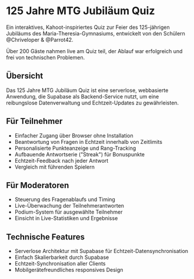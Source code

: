 # 125 Jahre MTG Jubiläum Quiz

Ein interaktives, Kahoot-inspiriertes Quiz zur Feier des 125-jährigen Jubiläums des Maria-Theresia-Gymnasiums, entwickelt von den Schülern @Chriveloper & @Parrot42.

Über 200 Gäste nahmen live am Quiz teil, der Ablauf war erfolgreich und frei von technischen Problemen.

## Übersicht

Das 125 Jahre MTG Jubiläum Quiz ist eine serverlose, webbasierte Anwendung, die Supabase als Backend-Service nutzt, um eine reibungslose Datenverwaltung und Echtzeit-Updates zu gewährleisten.

## Für Teilnehmer
- Einfacher Zugang über Browser ohne Installation
- Beantwortung von Fragen in Echtzeit innerhalb von Zeitlimits
- Personalisierte Punkteanzeige und Rang-Tracking
- Aufbauende Antwortserie ("Streak") für Bonuspunkte
- Echtzeit-Feedback nach jeder Antwort
- Vergleich mit führenden Spielern

## Für Moderatoren
- Steuerung des Fragenablaufs und Timing
- Live-Überwachung der Teilnehmerantworten
- Podium-System für ausgewählte Teilnehmer
- Einsicht in Live-Statistiken und Ergebnisse

## Technische Features

- Serverlose Architektur mit Supabase für Echtzeit-Datensynchronisation
- Einfach Skalierbarkeit durch Supabase
- Echtzeit-Synchronisation aller Clients
- Mobilgerätefreundliches responsives Design